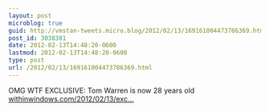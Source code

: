 ```yaml
---
layout: post
microblog: true
guid: http://vmstan-tweets.micro.blog/2012/02/13/169161004473786369.html
post_id: 3038381
date: 2012-02-13T14:48:20-0600
lastmod: 2012-02-13T14:48:20-0600
type: post
url: /2012/02/13/169161004473786369.html
---
```

OMG WTF EXCLUSIVE: Tom Warren is now 28 years old <a href="http://www.withinwindows.com/2012/02/13/exclusive-tom-warren-is-now-28-years-old/">withinwindows.com/2012/02/13/exc…</a>
